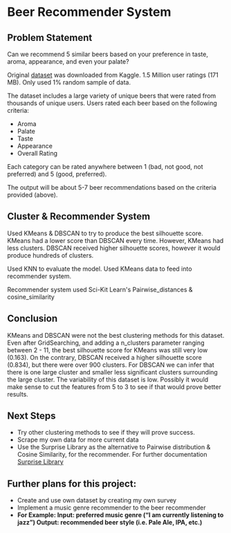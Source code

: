 # Beer Recommender System
## Problem Statement
Can we recommend 5 similar beers based on your preference in taste, aroma, appearance, and even your palate? 

Original [dataset](https://www.kaggle.com/rdoume/beerreviews?select=beer_reviews.csv) was downloaded from Kaggle. 1.5 Million user ratings (171 MB). Only used 1% random sample of data. 

The dataset includes a large variety of unique beers that were rated from thousands of unique users. Users rated each beer based on the following criteria: 
- Aroma
- Palate
- Taste
- Appearance
- Overall Rating

Each category can be rated anywhere between 1 (bad, not good, not preferred) and 5 (good, preferred). 

The output will be about 5-7 beer recommendations based on the criteria provided (above).

## Cluster & Recommender System
Used KMeans & DBSCAN to try to produce the best silhouette score. KMeans had a lower score than DBSCAN every time. However, KMeans had less clusters. DBSCAN received higher silhouette scores, however it would produce hundreds of clusters. 

Used KNN to evaluate the model. Used KMeans data to feed into recommender system. 

Recommender system used Sci-Kit Learn's Pairwise_distances & cosine_similarity

## Conclusion
KMeans and DBSCAN were not the best clustering methods for this dataset. Even after GridSearching, and adding a n_clusters parameter ranging between 2 - 11, the best silhouette score for KMeans was still very low (0.163). On the contrary, DBSCAN received a higher silhouette score (0.834), but there were over 900 clusters. For DBSCAN we can infer that there is one large cluster and smaller less significant clusters surrounding the large cluster. The variability of this dataset is low. Possibly it would make sense to cut the features from 5 to 3 to see if that would prove better results.  

## Next Steps
- Try other clustering methods to see if they will prove success. 
- Scrape my own data for more current data
- Use the Surprise Library as the alternative to Pairwise distribution & Cosine Similarity, for the recommender. For further documentation [Surprise Library](http://surpriselib.com/)

## Further plans for this project:
- Create and use own dataset by creating my own survey
- Implement a music genre recommender to the beer recommender 
- **For Example: Input: preferred music genre (“I am currently listening to jazz”)
               Output: recommended beer style (i.e. Pale Ale, IPA, etc.)**



